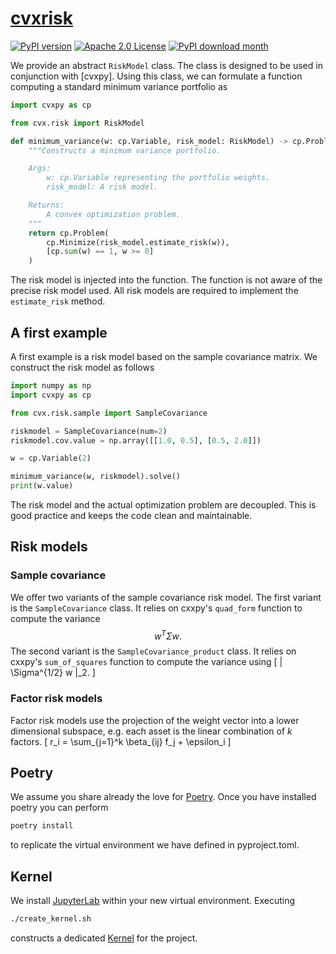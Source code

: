 <style TYPE="text/css">
code.has-jax {font: inherit; font-size: 100%; background: inherit; border: inherit;}
</style>
<script type="text/x-mathjax-config">
MathJax.Hub.Config({
    tex2jax: {
        inlineMath: [['$','$'], ['\\(','\\)']],
        skipTags: ['script', 'noscript', 'style', 'textarea', 'pre'] // removed 'code' entry
    }
});
MathJax.Hub.Queue(function() {
    var all = MathJax.Hub.getAllJax(), i;
    for(i = 0; i < all.length; i += 1) {
        all[i].SourceElement().parentNode.className += ' has-jax';
    }
});
</script>
<script type="text/javascript" src="https://cdnjs.cloudflare.com/ajax/libs/mathjax/2.7.4/MathJax.js?config=TeX-AMS_HTML-full"></script>

# [cvxrisk](http://www.cvxgrp.org/cvxrisk/)

[![PyPI version](https://badge.fury.io/py/cvxrisk.svg)](https://badge.fury.io/py/cvxrisk)
[![Apache 2.0 License](https://img.shields.io/badge/License-APACHEv2-brightgreen.svg)](https://github.com/cvxgrp/simulator/blob/master/LICENSE)
[![PyPI download month](https://img.shields.io/pypi/dm/cvxrisk.svg)](https://pypi.python.org/pypi/cvxrisk/)

We provide an abstract `RiskModel` class. The class is designed to be used in conjunction with [cvxpy].
Using this class, we can formulate a function computing a standard minimum variance portfolio as

```python
import cvxpy as cp

from cvx.risk import RiskModel

def minimum_variance(w: cp.Variable, risk_model: RiskModel) -> cp.Problem:
    """Constructs a minimum variance portfolio.

    Args:
        w: cp.Variable representing the portfolio weights.
        risk_model: A risk model.

    Returns:
        A convex optimization problem.
    """
    return cp.Problem(
        cp.Minimize(risk_model.estimate_risk(w)),
        [cp.sum(w) == 1, w >= 0]
    )
```

The risk model is injected into the function.
The function is not aware of the precise risk model used.
All risk models are required to implement the `estimate_risk` method.

## A first example

A first example is a risk model based on the sample covariance matrix.
We construct the risk model as follows

```python
import numpy as np
import cvxpy as cp

from cvx.risk.sample import SampleCovariance

riskmodel = SampleCovariance(num=2)
riskmodel.cov.value = np.array([[1.0, 0.5], [0.5, 2.0]])

w = cp.Variable(2)

minimum_variance(w, riskmodel).solve()
print(w.value)
```

The risk model and the actual optimization problem are decoupled.
This is good practice and keeps the code clean and maintainable.

## Risk models

### Sample covariance

We offer two variants of the sample covariance risk model.
The first variant is the `SampleCovariance` class.
It relies on cxxpy's `quad_form` function to compute the variance
$$
w^T \Sigma w.
$$
The second variant is the `SampleCovariance_product` class.
It relies on cxxpy's `sum_of_squares` function to compute the variance using
\[
\| \Sigma^{1/2} w \|_2.
\]

### Factor risk models

Factor risk models use the projection of the weight vector into a lower
dimensional subspace, e.g. each asset is the linear combination of $k$ factors.
\[
r_i = \sum_{j=1}^k \beta_{ij} f_j + \epsilon_i
\]


## Poetry

We assume you share already the love for [Poetry](https://python-poetry.org). Once you have installed poetry you can perform

```bash
poetry install
```

to replicate the virtual environment we have defined in pyproject.toml.

## Kernel

We install [JupyterLab](https://jupyter.org) within your new virtual environment. Executing

```bash
./create_kernel.sh
```

constructs a dedicated [Kernel](https://docs.jupyter.org/en/latest/projects/kernels.html) for the project.

